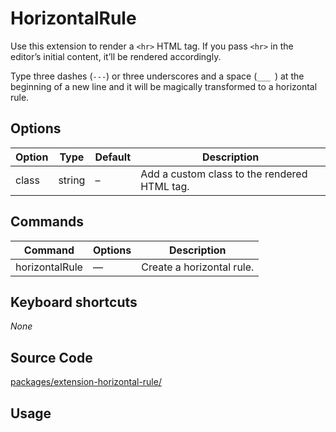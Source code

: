 # HorizontalRule
Use this extension to render a `<hr>` HTML tag. If you pass `<hr>` in the editor’s initial content, it’ll be rendered accordingly.

Type three dashes (`---`) or three underscores and a space (`___ ​`) at the beginning of a new line and it will be magically transformed to a horizontal rule.

## Options
| Option | Type   | Default | Description                                  |
| ------ | ------ | ------- | -------------------------------------------- |
| class  | string | –       | Add a custom class to the rendered HTML tag. |

## Commands
| Command         | Options | Description               |
| --------------- | ------- | ------------------------- |
| horizontalRule | —       | Create a horizontal rule. |

## Keyboard shortcuts
*None*

## Source Code
[packages/extension-horizontal-rule/](https://github.com/ueberdosis/tiptap-next/blob/main/packages/extension-horizontal-rule/)

## Usage
<demo name="Extensions/HorizontalRule" highlight="3-5,17,36" />
